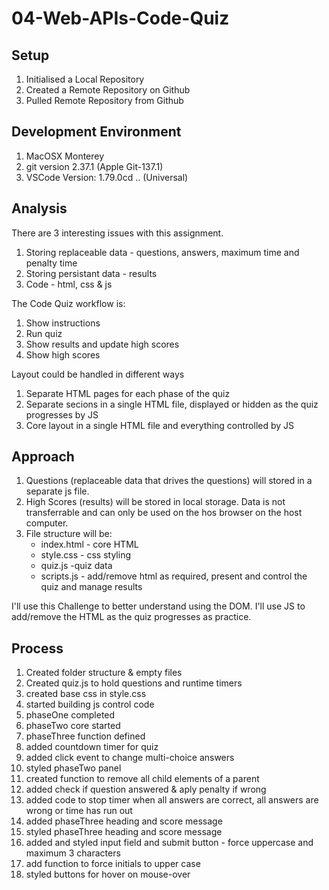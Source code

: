 # 04-Web-APIs-Code-Quiz
## Setup
1. Initialised a Local Repository
2. Created a Remote Repository on Github
3. Pulled Remote Repository from Github

## Development Environment
1. MacOSX Monterey
2. git version 2.37.1 (Apple Git-137.1)
3. VSCode Version: 1.79.0cd .. (Universal)

## Analysis
There are 3 interesting issues with this assignment.
1. Storing replaceable data - questions, answers, maximum time and penalty time
2. Storing persistant data - results
3. Code - html, css & js 

The Code Quiz workflow is:
1. Show instructions
2. Run quiz
3. Show results and update high scores
4. Show high scores

Layout could be handled in different ways
1. Separate HTML pages for each phase of the quiz 
2. Separate secions in a single HTML file, displayed or hidden as the quiz progresses by JS
3. Core layout in a single HTML file and everything controlled by JS

## Approach
1. Questions (replaceable data that drives the questions) will stored in a separate js file.
2. High Scores (results) will be stored in local storage. Data is not transferrable and can only be used on the hos browser on the host computer. 
3. File structure will be:
    * index.html - core HTML
    * style.css - css styling
    * quiz.js -quiz data 
    * scripts.js - add/remove html as required, present and control the quiz and manage results 

I'll use this Challenge to better understand using the DOM. I'll use JS to add/remove the HTML as the quiz progresses as practice.

## Process
1. Created folder structure & empty files
2. Created quiz.js to hold questions and runtime timers
3. created base css in style.css
4. started building js control code
5. phaseOne completed
6. phaseTwo core started
7. phaseThree function defined
8. added countdown timer for quiz
9. added click event to change multi-choice answers 
10. styled phaseTwo panel
11. created function to remove all child elements of a parent
12. added check if question answered & aply penalty if wrong
13. added code to stop timer when all answers are correct, all answers are wrong or time has run out
14. added phaseThree heading and score message
15. styled phaseThree heading and score message
16. added and styled input field and submit button - force uppercase and maximum 3 characters
17. add function to force initials to upper case
18. styled buttons for hover on mouse-over







